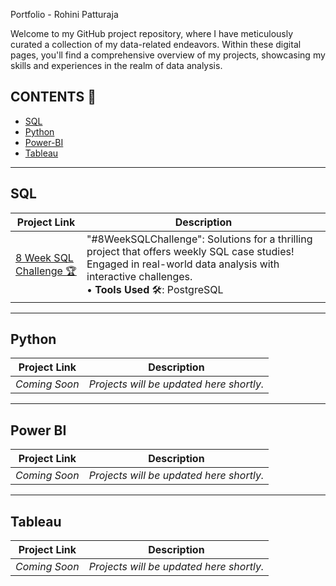 Portfolio - Rohini Patturaja

Welcome to my GitHub project repository, where I have meticulously curated a collection of my data-related endeavors. Within these digital pages, you'll find a comprehensive overview of my projects, showcasing my skills and experiences in the realm of data analysis.

## CONTENTS 📝

* [SQL](#sql)
* [Python](#python)
* [Power-BI](#power-bi)
* [Tableau](#tableau)

---

## SQL

| Project Link | Description |
|--------------|-------------|
| [8 Week SQL Challenge 🏆](https://github.com/yourusername/8-Week-SQL-Challenge) | "#8WeekSQLChallenge": Solutions for a thrilling project that offers weekly SQL case studies! Engaged in real-world data analysis with interactive challenges.<br>• **Tools Used** 🛠️: PostgreSQL |

---

## Python

| Project Link | Description |
|--------------|-------------|
| _Coming Soon_ | _Projects will be updated here shortly._ |

---

## Power BI

| Project Link | Description |
|--------------|-------------|
| _Coming Soon_ | _Projects will be updated here shortly._ |

---

## Tableau

| Project Link | Description |
|--------------|-------------|
| _Coming Soon_ | _Projects will be updated here shortly._ |
